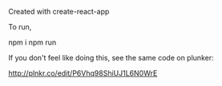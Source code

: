 Created with create-react-app

To run,

npm i
npm run

If you don't feel like doing this, see the same code on plunker:

http://plnkr.co/edit/P6Vhq98ShiUJ1L6N0WrE
